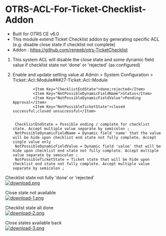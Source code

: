 # OTRS-ACL-For-Ticket-Checklist-Addon  
- Built for OTRS CE v6.0  
- This module extend Ticket Checklist addon by generating specific ACL (e.g: disable close state if checklist not complete)  
- Addon : https://github.com/reneeb/otrs-TicketChecklist  

1. This system ACL will disable the close state and some dynamic field value if checklist state not 'done' or 'rejected' (as configured) 

2. Enable and update setting value at Admin > System Configuration > Ticket::Acl::Module###27-Ticket::Acl::Module   

        		<Item Key="ChecklistEndState">done;rejected</Item>
				<Item Key="NotPossibleDynamicFieldName">Status</Item>  
				<Item Key="NotPossibleDynamicFieldValue">Pending Approval</Item>  
				<Item Key="NotPossibleTicketState">closed successful;closed unsuccessful</Item>  


		ChecklistEndState = Possible ending / complete for checklist state. Accept multiple value separate by semicolon ;  
		NotPossibleDynamicFieldName = Dynamic field 'name' that the value will be hide upon checklist end state not fully complete. Accept single value only  
		NotPossibleDynamicFieldValue = Dynamic field 'value' that will be hide upon checklist end state not fully complete. Accept multiple value separate by semicolon ;  
		NotPossibleTicketState = Ticket state that will be hide upon checklist end state not fully complete. Accept multiple value separate by semicolon ;  
				
 
Checklist state not fully 'done' or 'rejected'  
[![download.png](https://i.postimg.cc/m2L3zqMr/download.png)](https://postimg.cc/5jrQDssc)  


Close state not available  
[![download-1.png](https://i.postimg.cc/JnCZ1dMM/download-1.png)](https://postimg.cc/jWvLccDF)  


Checklist state all done  
[![download-2.png](https://i.postimg.cc/7Y56WnrV/download-2.png)](https://postimg.cc/gnPmwRJX)  


Close states available back  
[![download-3.png](https://i.postimg.cc/ZRYYFrL6/download-3.png)](https://postimg.cc/67SNB4gQ)  

